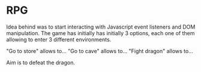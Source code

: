 # RPG

Idea behind was to start interacting with Javascript event listeners and DOM manipulation.
The game has initially has initially 3 options, each one of them allowing to enter 3 different environments.

"Go to store" allows to...
"Go to cave" allows to...
"Fight dragon" allows to...

Aim is to defeat the dragon.
